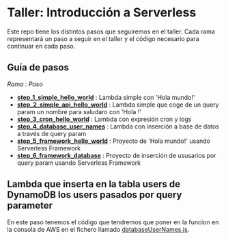 # Taller: Introducción a Serverless

Este repo tiene los distintos pasos que seguiremos en el taller.
Cada rama representará un paso a seguir en el taller y el código
necesario para continuar en cada paso.

## Guía de pasos

_Rama : Paso_

- **[step_1_simple_hello_world](https://github.com/jotamusik/serverless-intro-workshop/tree/step_1_simple_hello_world)** : Lambda simple con 'Hola mundo!'
- **[step_2_simple_api_hello_world](https://github.com/jotamusik/serverless-intro-workshop/tree/step_2_simple_api_hello_world)** : Lambda simple que coge de un query param un nombre para saludaro con 'Hola <nombre>!'
- **[step_3_cron_hello_world](https://github.com/jotamusik/serverless-intro-workshop/tree/step_3_cron_hello_world)** : Lambda con expresión cron y logs
- **[step_4_database_user_names](https://github.com/jotamusik/serverless-intro-workshop/tree/step_4_database_user_names)** : Lambda con inserción a base de datos a través de query param
- **[step_5_framework_hello_world](https://github.com/jotamusik/serverless-intro-workshop/tree/step_5_framework_hello_world)** : Proyecto de 'Hola mundo!' usando Serverless Framework
- **[step_6_framework_database](https://github.com/jotamusik/serverless-intro-workshop/tree/step_6_framework_database)** : Proyecto de inserción de ususarios por query param usando Serverless Framework

## Lambda que inserta en la tabla users de DynamoDB los users pasados por query parameter
En este paso tenemos el código que tendremos que poner en la funcion en la consola de AWS en el fichero llamado [databaseUserNames.js](./src/databaseUserNames.js).
